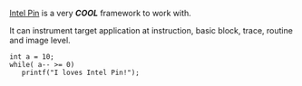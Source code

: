 [Intel Pin](https://software.intel.com/en-us/articles/pin-a-dynamic-binary-instrumentation-tool) is a very ***COOL*** framework to work with. 

It can instrument target application at instruction, basic block, trace, routine and image level.

```
int a = 10;
while( a-- >= 0)
   printf("I loves Intel Pin!");
```
